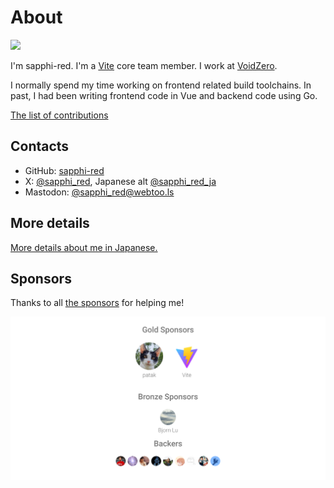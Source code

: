 # About

<script lang="ts" setup>
import IconGithub from '~icons/tabler/brand-github'
import IconX from '~icons/tabler/brand-x'
import IconMastodon from '~icons/tabler/brand-mastodon'
</script>

![](/sapphi-red.png)

I'm sapphi-red. I'm a [Vite](https://vite.dev/) core team member. I work at [VoidZero](https://voidzero.dev/).

I normally spend my time working on frontend related build toolchains.
In past, I had been writing frontend code in Vue and backend code using Go.

[The list of contributions](/about/contributions)

## Contacts

- <IconGithub class="inline-block" /> GitHub: [sapphi-red](https://github.com/sapphi-red)
- <IconX class="inline-block" /> X: [@sapphi_red](https://twitter.com/sapphi_red), Japanese alt [@sapphi_red_ja](https://twitter.com/sapphi_red_ja)
- <IconMastodon class="inline-block" /> Mastodon: [@sapphi_red@webtoo.ls](https://elk.zone/m.webtoo.ls/@sapphi_red)

## More details

[More details about me in Japanese.](/about/details)

## Sponsors

Thanks to all [the sponsors](https://github.com/sponsors/sapphi-red) for helping me!

![](https://github.com/sapphi-red/sponsors/raw/main/dist/sponsors.svg)
